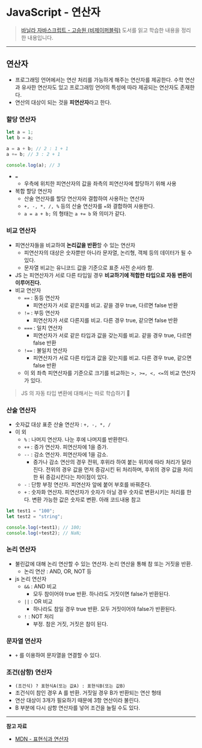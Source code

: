 # JavaScript - 연산자

> [바닐라 자바스크립트 - 고승원 (비제이퍼블릭)](http://www.yes24.com/Product/Goods/105608999) 도서를 읽고 학습한 내용을 정리한 내용입니다.

---

## 연산자

- 프로그래밍 언어에서는 연산 처리를 가능하게 해주는 연산자를 제공한다. 수학 연산과 유사한 연산자도 있고 프로그래밍 언어의 특성에 따라 제공되는 연산자도 존재한다.
- 연산의 대상이 되는 것을 **피연산자**라고 한다.

### 할당 연산자

```js
let a = 1;
let b = a;

a = a + b; // 2 : 1 + 1
a += b; // 3 : 2 + 1

console.log(a); // 3
```

- `=`
  - 우측에 위치한 피연산자의 값을 좌측의 피연산자에 할당하기 위해 사용
- 복합 할당 연산자
  - 산술 연산자를 할당 연산자와 결합하여 사용하는 연산자
  - `+, -, *, /, %` 등의 산술 연산자를 `=`와 결합하여 사용한다.
  - `a = a + b;` 의 형태는 `a += b` 와 의미가 같다.

### 비교 연산자

- 피연산자들을 비교하여 **논리값을 반환**할 수 있는 연산자
  - 피연산자의 대상은 숫자뿐만 아니라 문자열, 논리형, 객체 등의 데이터가 될 수 있다.
  - 문자열 비교는 유니코드 값을 기준으로 표준 사전 순서라 함.
- JS 는 피연산자가 서로 다른 타입일 경우 **비교하기에 적합한 타입으로 자동 변환이 이루어진다.**
- 비교 연산자
  - `==` : 동등 연산자
    - 피연산자가 서로 같은지를 비교. 같을 경우 true, 다르면 false 반환
  - `!=` : 부등 연산자
    - 피연산자가 서로 다른지를 비교. 다른 경우 true, 같으면 false 반환
  - `===` : 일치 연산자
    - 피연산자가 서로 같은 타입과 값을 갖는지를 비교. 같을 경우 true, 다르면 false 반환
  - `!==` :  불일치 연산자
    - 피연산자가 서로 다른 타입과 값을 갖는지를 비교. 다른 경우 true, 같으면 false 반환
  - 이 외 좌측 피연산자를 기준으로 크기를 비교하는 `>, >=, <, <=`의 비교 연산자가 있다.

> JS 의 자동 타입 변환에 대해서는 따로 학습하기 📝

### 산술 연산자

- 숫자값 대상 표준 산술 연산자 : `+, -, *, /`
- 이 외
  - `%` : 나머지 연산자. 나눈 후에 나머지를 반환한다.
  - `++` : 증가 연산자. 피연산자에 1을 증가.
  - `--` : 감소 연산자. 피연산자에 1을 감소.
    - 증가나 감소 연산의 경우 전위, 후위라 하여 붙는 위치에 따라 처리가 달라진다. 전위의 경우 값을 먼저 증감시킨 뒤 처리하며, 후위의 경우 값을 처리한 뒤 증감시킨다는 차이점이 있다.
  - `-` : 단항 부정 연산자. 피연산자 앞에 붙어 부호를 바꿔준다.
  - `+` : 숫자화 연산자. 피연산자가 숫자가 아닐 경우 숫자로 변환시키는 처리를 한다. 변환 가능한 값은 숫자로 변환. 아래 코드내용 참고

```js
let test1 = "100";
let test2 = "string";

console.log(+test1); // 100;
console.log(+test2); // NaN;
```

### 논리 연산자

- 불린값에 대해 논리 연산할 수 있는 연산자. 논리 연산을 통해 참 또는 거짓을 반환.
  - 논리 연산 : AND, OR, NOT 등
- js 논리 연산자
  - `&&` : AND 비교
    - 모두 참이어야 true 반환. 하나라도 거짓이면 false가 반환된다.
  - `||` : OR 비교
    - 하나라도 참일 경우 true 반환. 모두 거짓이어야 false가 반환된다.
  - `!` : NOT 처리
    - 부정. 참은 거짓, 거짓은 참이 된다.

### 문자열 연산자

- `+` 를 이용하여 문자열을 연결할 수 있다.

### 조건(삼항) 연산자

- `(조건식) ? 표현식A(또는 값A) : 표현식B(또는 값B)`
- 조건식이 참인 경우 A 를 반환. 거짓일 경우 B가 반환되는 연산 형태
- 연산 대상이 3개가 필요하기 때문에 3항 연산이라 불린다. 
- B 부분에 다시 삼항 연산자를 넣어 조건을 늘릴 수도 있다.

---

**참고 자료**

- [MDN - 표현식과 연산자](https://developer.mozilla.org/ko/docs/Web/JavaScript/Guide/Expressions_and_Operators)